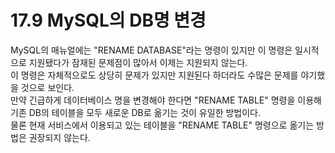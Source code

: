 # 17.9 MySQL의 DB명 변경

MySQL의 매뉴얼에는 "RENAME DATABASE"라는 명령이 있지만 이 명령은 일시적으로 지원됐다가 잠재된 문제점이 많아서 이제는 지원되지 않는다.  
이 명령은 자체적으로도 상당히 문제가 있지만 지원된다 하더라도 수많은 문제를 야기했을 것으로 보인다.  
만약 긴급하게 데이터베이스 명을 변경해야 한다면 "RENAME TABLE" 명령을 이용해 기존 DB의 테이블을 모두 새로운 DB로 옮기는 것이 유일한 방법이다.  
물론 현재 서비스에서 이용되고 있는 테이블을 "RENAME TABLE" 명령으로 옮기는 방법은 권장되지 않는다.
